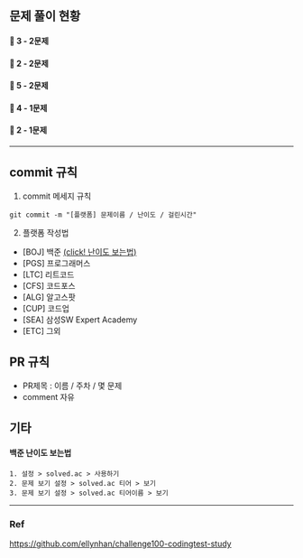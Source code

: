 ## 문제 풀이 현황
#### 🥈 3 - 2문제  
#### 🥈 2 - 2문제  
#### 🥇 5 - 2문제  
#### 🥇 4 - 1문제  
#### 🥇 2 - 1문제 

---


## commit 규칙
1. commit 메세지 규칙
```
git commit -m "[플랫폼] 문제이름 / 난이도 / 걸린시간"
```
2. 플랫폼 작성법
  - [BOJ] 백준 [(click! 난이도 보는법)](#백준-난이도-보는법 )
  - [PGS] 프로그래머스
  - [LTC] 리트코드
  - [CFS] 코드포스
  - [ALG] 알고스팟
  - [CUP] 코드업
  - [SEA] 삼성SW Expert Academy
  - [ETC] 그외

## PR 규칙
- PR제목 : 이름 / 주차 / 몇 문제
- comment 자유

## 기타
#### 백준 난이도 보는법 
    1. 설정 > solved.ac > 사용하기
    2. 문제 보기 설정 > solved.ac 티어 > 보기
    3. 문제 보기 설정 > solved.ac 티어이름 > 보기


---
### Ref
https://github.com/ellynhan/challenge100-codingtest-study
